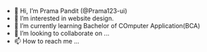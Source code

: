 - 👋 Hi, I’m Prama Pandit (@Prama123-ui)
- 👀 I’m interested in website design.
- 🌱 I’m currently learning Bachelor of COmputer Application(BCA)
- 💞️ I’m looking to collaborate on ...
- 📫 How to reach me ...

<!---
Prama123-ui/Prama123-ui is a ✨ special ✨ repository because its `README.md` (this file) appears on your GitHub profile.
You can click the Preview link to take a look at your changes.
--->
